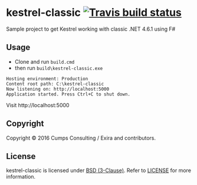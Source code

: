 # kestrel-classic [![Travis build status](https://travis-ci.org/CumpsD/kestrel-classic.png)](https://travis-ci.org/CumpsD/kestrel-classic)

Sample project to get Kestrel working with classic .NET 4.6.1 using F#

## Usage

* Clone and run `build.cmd`
* then run `build\kestrel-classic.exe`

```
Hosting environment: Production
Content root path: C:\kestrel-classic
Now listening on: http://localhost:5000
Application started. Press Ctrl+C to shut down.
```

Visit http://localhost:5000

## Copyright

Copyright © 2016 Cumps Consulting / Exira and contributors.

## License

kestrel-classic is licensed under [BSD (3-Clause)](http://choosealicense.com/licenses/bsd-3-clause/ "Read more about the BSD (3-Clause) License"). Refer to [LICENSE](https://github.com/cumpsd/kestrel-classic/blob/master/LICENSE) for more information.
